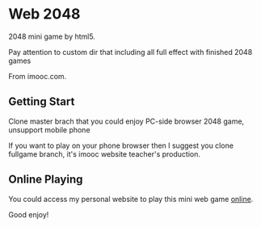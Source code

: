 # Web 2048

2048 mini game by html5.

Pay attention to custom dir that including all full effect with finished 2048 games

From imooc.com.

## Getting Start

Clone master brach that you could enjoy PC-side browser 2048 game, unsupport mobile phone

If you want to play on your phone browser then I suggest you clone fullgame branch, it's imooc website teacher's production.

## Online Playing

You could access my personal website to play this mini web game [online](https://blackpearl.fun/zh/games/casual/2048).

Good enjoy!
